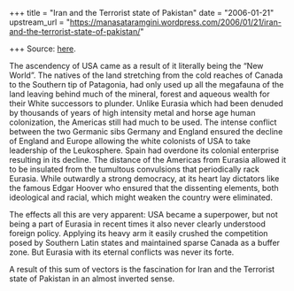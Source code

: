 +++
title = "Iran and the Terrorist state of Pakistan"
date = "2006-01-21"
upstream_url = "https://manasataramgini.wordpress.com/2006/01/21/iran-and-the-terrorist-state-of-pakistan/"

+++
Source: [here](https://manasataramgini.wordpress.com/2006/01/21/iran-and-the-terrorist-state-of-pakistan/).

The ascendency of USA came as a result of it literally being the “New World”. The natives of the land stretching from the cold reaches of Canada to the Southern tip of Patagonia, had only used up all the megafauna of the land leaving behind much of the mineral, forest and aqueous wealth for their White successors to plunder. Unlike Eurasia which had been denuded by thousands of years of high intensity metal and horse age human colonization, the Americas still had much to be used. The intense conflict between the two Germanic sibs Germany and England ensured the decline of England and Europe allowing the white colonists of USA to take leadership of the Leukosphere. Spain had overdone its colonial enterprise resulting in its decline. The distance of the Americas from Eurasia allowed it to be insulated from the tumultous convulsions that periodically rack Eurasia. While outwardly a strong democracy, at its heart lay dictators like the famous Edgar Hoover who ensured that the dissenting elements, both ideological and racial, which might weaken the country were eliminated.

The effects all this are very apparent: USA became a superpower, but not being a part of Eurasia in recent times it also never clearly understood foreign policy. Applying its heavy arm it easily crushed the competition posed by Southern Latin states and maintained sparse Canada as a buffer zone. But Eurasia with its eternal conflicts was never its forte.

A result of this sum of vectors is the fascination for Iran and the Terrorist state of Pakistan in an almost inverted sense.

